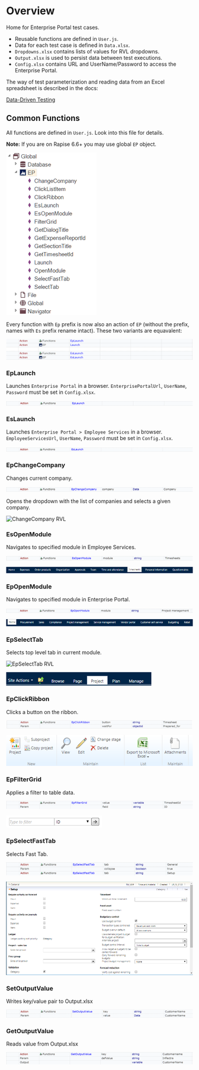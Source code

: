 # Overview

Home for Enterprise Portal test cases.

- Reusable functions are defined in `User.js`.
- Data for each test case is defined in `Data.xlsx`.
- `Dropdowns.xlsx` contains lists of values for RVL dropdowns.
- `Output.xlsx` is used to persist data between test executions.
- `Config.xlsx` contains URL and UserName/Password to access the Enterprise Portal.

The way of test parameterization and reading data from an Excel spreadsheet is described in the docs:

[Data-Driven Testing](https://rapisedoc.inflectra.com/Guide/ddt/)

## Common Functions

All functions are defined in `User.js`. Look into this file for details.

**Note:** If you are on Rapise 6.6+ you may use global `EP` object.

![DAX](Media/EP.png)

Every function with `Ep` prefix is now also an action of `EP` (without the prefix, names with `Es` prefix rename intact). These two variants are equavalent:

![Equivalents](Media/FunctionEP.png)

### EpLaunch

Launches `Enterprise Portal` in a browser. `EnterprisePortalUrl`, `UserName`, `Password` must be set in `Config.xlsx`.

![EpLaunch RVL](Media/EpLaunch.png)

### EsLaunch

Launches `Enterprise Portal > Employee Services` in a browser. `EmployeeServicesUrl`, `UserName`, `Password` must be set in `Config.xlsx`.

![EsLaunch RVL](Media/EsLaunch.png)

### EpChangeCompany

Changes current company.

![EpChangeCompany RVL](Media/EpChangeCompany.png)

Opens the dropdown with the list of companies and selects a given company.

![ChangeCompany RVL](Media/ChangeCompany.png)

### EsOpenModule

Navigates to specified module in Employee Services.

![EsOpenModule RVL](Media/EsOpenModule.png)

![OpenModuleEs RVL](Media/OpenModuleEs.png)

### EpOpenModule

Navigates to specified module in Enterprise Portal.

![EpOpenModule RVL](Media/EpOpenModule.png)

![OpenModuleEp RVL](Media/OpenModuleEp.png)

### EpSelectTab

Selects top level tab in current module.

![EpSelectTab RVL](Media/EpSelectTab.png)

![SelectTab RVL](Media/SelectTab.png)

### EpClickRibbon

Clicks a button on the ribbon.

![EpClickRibbon RVL](Media/EpClickRibbon.png)

![ClickRibbon RVL](Media/ClickRibbon.png)

### EpFilterGrid

Applies a filter to table data.

![EpFilterGrid RVL](Media/EpFilterGrid.png)

![FilterGrid RVL](Media/FilterGrid.png)

### EpSelectFastTab

Selects Fast Tab.

![EpSelectFastTab RVL](Media/EpSelectFastTab.png)

![SelectFastTab RVL](Media/SelectFastTab.png)

### SetOutputValue

Writes key/value pair to Output.xlsx

![SetOutputValue RVL](Media/SetOutputValue.png)

### GetOutputValue

Reads value from Output.xlsx

![GetOutputValue RVL](Media/GetOutputValue.png)

